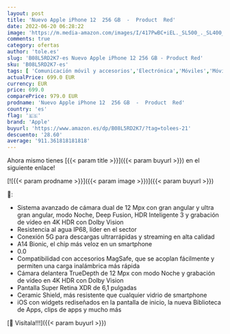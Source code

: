 ```yaml
---
layout: post
title: 'Nuevo Apple iPhone 12  256 GB  -  Product  Red'
date: 2022-06-20 06:28:22
image: 'https://m.media-amazon.com/images/I/417PwBC+iEL._SL500_._SL400_.jpg'
comments: true
category: ofertas
author: 'tole.es'
slug: 'B08L5RD2K7-es Nuevo Apple iPhone 12 256 GB - Product Red'
sku: 'B08L5RD2K7-es'
tags: [ 'Comunicación móvil y accesorios','Electrónica','Móviles','Móviles y smartphones libres','apple','iphone','🇪🇸', ]
actualPrice: 699.0 EUR
currency: EUR
price: 699.0
comparePrice: 979.0 EUR
prodname: 'Nuevo Apple iPhone 12  256 GB  -  Product  Red'
country: 'es'
flag: '🇪🇸'
brand: 'Apple'
buyurl: 'https://www.amazon.es/dp/B08L5RD2K7/?tag=tolees-21'
descuento: '28.60'
average: '911.361818181818'
---
```


Ahora mismo tienes [{{< param title >}}]({{< param buyurl >}}) en el siguiente enlace!

[![{{< param prodname >}}]({{< param image >}})]({{< param buyurl >}})

🔎:

- Sistema avanzado de cámara dual de 12 Mpx con gran angular y ultra gran angular, modo Noche, Deep Fusion, HDR Inteligente 3 y grabación de vídeo en 4K HDR con Dolby Vision
- Resistencia al agua IP68, líder en el sector
- Conexión 5G para descargas ultrarrápidas y streaming en alta calidad
- A14 Bionic, el chip más veloz en un smartphone
- 0.0
- Compatibilidad con accesorios MagSafe, que se acoplan fácilmente y permiten una carga inalámbrica más rápida
- Cámara delantera TrueDepth de 12 Mpx con modo Noche y grabación de vídeo en 4K HDR con Dolby Vision
- Pantalla Super Retina XDR de 6,1 pulgadas
- Ceramic Shield, más resistente que cualquier vidrio de smartphone
- iOS con widgets rediseñados en la pantalla de inicio, la nueva Biblioteca de Apps, clips de apps y mucho más

[🛒 Visítala!!!]({{< param buyurl >}})
